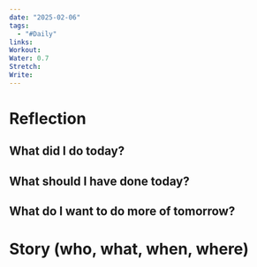 ```yaml
---
date: "2025-02-06"
tags:
  - "#Daily"
links: 
Workout: 
Water: 0.7
Stretch: 
Write:
---
```

# Reflection
## What did I do today?

## What should I have done today?

## What do I want to do more of tomorrow?

# Story (who, what, when, where)

